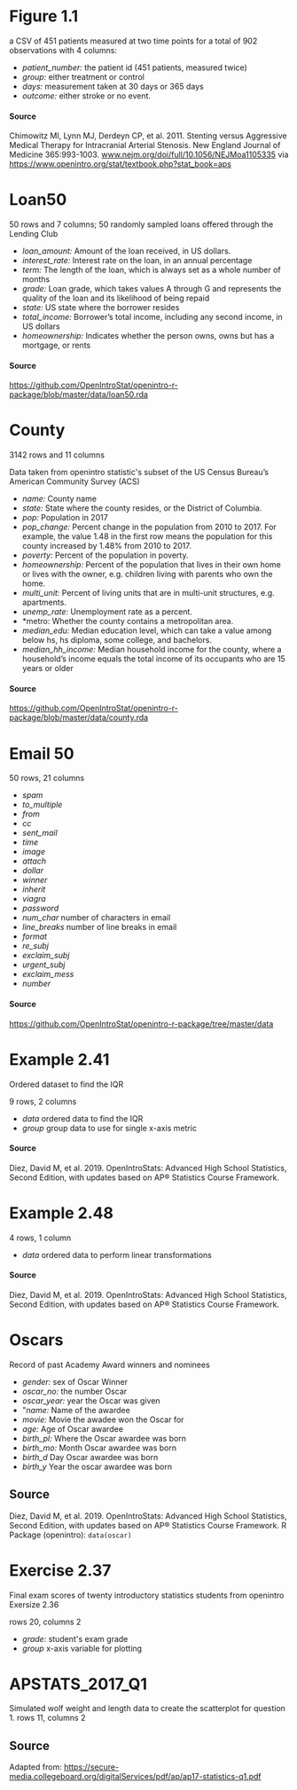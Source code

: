 # Figure 1.1

a CSV of 451 patients measured at two time points for a total of 902 observations with 4 columns: 

* *patient_number:* the patient id (451 patients, measured twice)
* *group:* either treatment or control
* *days:* measurement taken at 30 days or 365 days
* *outcome:* either stroke or no event.

#### Source
Chimowitz MI, Lynn MJ, Derdeyn CP, et al. 2011. Stenting versus Aggressive Medical Therapy for Intracranial
Arterial Stenosis. New England Journal of Medicine 365:993-1003. www.nejm.org/doi/full/10.1056/NEJMoa1105335 via https://www.openintro.org/stat/textbook.php?stat_book=aps

# Loan50

50 rows and 7 columns; 50 randomly sampled loans offered through the Lending Club 

* *loan_amount:* Amount of the loan received, in US dollars.
* *interest_rate:* Interest rate on the loan, in an annual percentage
* *term:* The length of the loan, which is always set as a whole number of months
* *grade:* Loan grade, which takes values A through G and represents the quality of the loan and its likelihood of being repaid
* *state:* US state where the borrower resides
* *total_income:* Borrower’s total income, including any second income, in US dollars
* *homeownership:* Indicates whether the person owns, owns but has a mortgage, or rents

#### Source
https://github.com/OpenIntroStat/openintro-r-package/blob/master/data/loan50.rda


# County

3142 rows and 11 columns

Data taken from openintro statistic's subset of the US Census Bureau’s American Community Survey (ACS)

* *name:* County name
* *state:* State where the county resides, or the District of Columbia.
* *pop:* Population in 2017
* *pop_change:* Percent change in the population from 2010 to 2017. For example, the value 1.48 in the first row means the population for this county increased by 1.48% from 2010 to 2017.
* *poverty:* Percent of the population in poverty.
* *homeownership:* Percent of the population that lives in their own home or lives with the owner, e.g. children living with parents who own the home.
* *multi_unit:* Percent of living units that are in multi-unit structures, e.g. apartments.
* *unemp_rate:* Unemployment rate as a percent.
* *metro: Whether the county contains a metropolitan area.
* *median_edu:* Median education level, which can take a value among below hs, hs diploma, some college, and bachelors.
* *median_hh_income:* Median household income for the county, where a household’s income equals the total income of its occupants who are 15 years or older

#### Source
https://github.com/OpenIntroStat/openintro-r-package/blob/master/data/county.rda

# Email 50

50 rows, 21 columns

* *spam*
* *to_multiple*
* *from*
* *cc*
* *sent_mail*
* *time*
* *image*
* *attach*
* *dollar*
* *winner*
* *inherit*
* *viagra*
* *password*
* *num_char* number of characters in email
* *line_breaks* number of line breaks in email
* *format*
* *re_subj*
* *exclaim_subj*
* *urgent_subj*
* *exclaim_mess*
* *number*


#### Source
https://github.com/OpenIntroStat/openintro-r-package/tree/master/data

# Example 2.41
Ordered dataset to find the IQR

9 rows, 2 columns

* *data* ordered data to find the IQR
* *group* group data to use for single x-axis metric 

#### Source
Diez, David M, et al. 2019. OpenIntroStats: Advanced High School Statistics, Second Edition, with updates based on AP® Statistics Course Framework. 

# Example 2.48

4 rows, 1 column

* *data* ordered data to perform linear transformations

#### Source
Diez, David M, et al. 2019. OpenIntroStats: Advanced High School Statistics, Second Edition, with updates based on AP® Statistics Course Framework. 

# Oscars

Record of past Academy Award winners and nominees

* *gender:* sex of Oscar Winner
* *oscar_no:* the number Oscar
* *oscar_year:* year the Oscar was given
* "*name:* Name of the awardee
* *movie:* Movie the awadee won the Oscar for
* *age:* Age of Oscar awardee
* *birth_pl:* Where the Oscar awardee was born
* *birth_mo:* Month Oscar awardee was born
* *birth_d* Day Oscar awardee was born
* *birth_y* Year the oscar awardee was born

## Source
Diez, David M, et al. 2019. OpenIntroStats: Advanced High School Statistics, Second Edition, with updates based on AP® Statistics Course Framework. R Package (openintro): `data(oscar)`

# Exercise 2.37
Final exam scores of twenty introductory statistics students from openintro Exersize 2.36

rows 20, columns 2

* *grade:* student's exam grade
* *group* x-axis variable for plotting

# APSTATS_2017_Q1

Simulated wolf weight and length data to create the scatterplot for question 1.
rows 11, columns 2

## Source 
Adapted from: https://secure-media.collegeboard.org/digitalServices/pdf/ap/ap17-statistics-q1.pdf